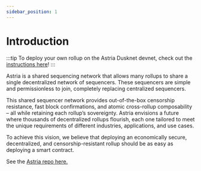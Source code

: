```yaml
---
sidebar_position: 1
---
```


# Introduction

:::tip
To deploy your own rollup on the Astria Dusknet devnet, check out the
[instructions here](/docs/dusknet/overview/)!
:::

Astria is a shared sequencing network that allows many rollups to share a single
decentralized network of sequencers. These sequencers are simple and
permissionless to join, completely replacing centralized sequencers.

This shared sequencer network provides out-of-the-box censorship resistance,
fast block confirmations, and atomic cross-rollup composability – all while
retaining each rollup’s sovereignty.
Astria envisions a future where thousands of decentralized rollups
flourish, each one tailored to meet the unique requirements of different
industries, applications, and use cases. 

To achieve this vision, we believe that
deploying an economically secure, decentralized, and censorship-resistant rollup
should be as easy as deploying a smart contract. 

See the [Astria repo here.](https://github.com/astriaorg/astria)
